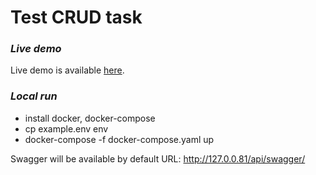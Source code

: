 # Test CRUD task

### _Live demo_
Live demo is available [here](http://82.146.53.238:81/api/swagger/).

### _Local run_
- install docker, docker-compose
- cp example.env env
- docker-compose -f docker-compose.yaml up

Swagger will be available by default URL: http://127.0.0.81/api/swagger/ 


